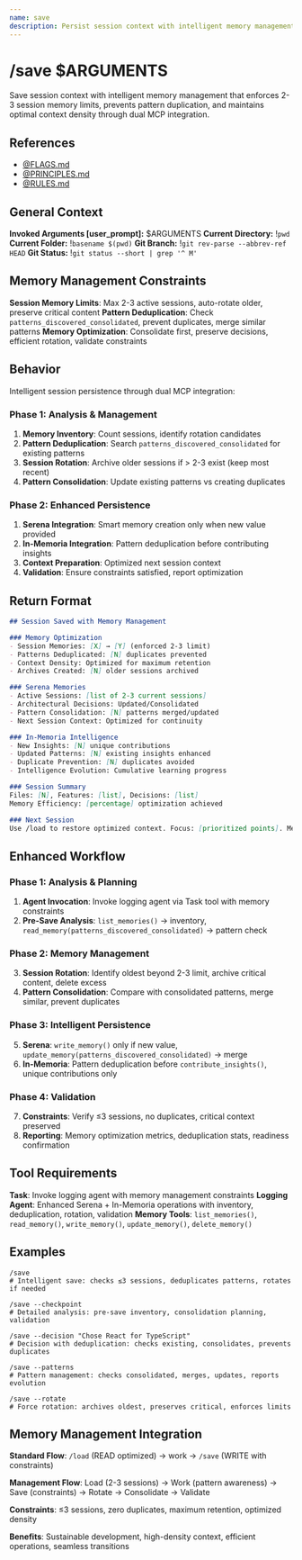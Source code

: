 ```yaml
---
name: save
description: Persist session context with intelligent memory management (2-3 session limit, pattern deduplication, dual MCP integration)
---
```


# /save $ARGUMENTS

Save session context with intelligent memory management that enforces 2-3 session memory limits, prevents pattern duplication, and maintains optimal context density through dual MCP integration.

## References
- [@FLAGS.md](../FLAGS.md)
- [@PRINCIPLES.md](../PRINCIPLES.md)
- [@RULES.md](../RULES.md)

## General Context
**Invoked Arguments [user_prompt]:** $ARGUMENTS
**Current Directory:** !`pwd`
**Current Folder:** !`basename $(pwd)`
**Git Branch:** !`git rev-parse --abbrev-ref HEAD`
**Git Status:**
!`git status --short | grep '^ M'`

## Memory Management Constraints

**Session Memory Limits**: Max 2-3 active sessions, auto-rotate older, preserve critical content
**Pattern Deduplication**: Check `patterns_discovered_consolidated`, prevent duplicates, merge similar patterns
**Memory Optimization**: Consolidate first, preserve decisions, efficient rotation, validate constraints

## Behavior

Intelligent session persistence through dual MCP integration:

### Phase 1: Analysis & Management
1. **Memory Inventory**: Count sessions, identify rotation candidates
2. **Pattern Deduplication**: Search `patterns_discovered_consolidated` for existing patterns
3. **Session Rotation**: Archive older sessions if > 2-3 exist (keep most recent)
4. **Pattern Consolidation**: Update existing patterns vs creating duplicates

### Phase 2: Enhanced Persistence
1. **Serena Integration**: Smart memory creation only when new value provided
2. **In-Memoria Integration**: Pattern deduplication before contributing insights
3. **Context Preparation**: Optimized next session context
4. **Validation**: Ensure constraints satisfied, report optimization
## Return Format

```markdown
## Session Saved with Memory Management

### Memory Optimization
- Session Memories: [X] → [Y] (enforced 2-3 limit)
- Patterns Deduplicated: [N] duplicates prevented
- Context Density: Optimized for maximum retention
- Archives Created: [N] older sessions archived

### Serena Memories
- Active Sessions: [list of 2-3 current sessions]
- Architectural Decisions: Updated/Consolidated
- Pattern Consolidation: [N] patterns merged/updated
- Next Session Context: Optimized for continuity

### In-Memoria Intelligence
- New Insights: [N] unique contributions
- Updated Patterns: [N] existing insights enhanced
- Duplicate Prevention: [N] duplicates avoided
- Intelligence Evolution: Cumulative learning progress

### Session Summary
Files: [N], Features: [list], Decisions: [list]
Memory Efficiency: [percentage] optimization achieved

### Next Session
Use /load to restore optimized context. Focus: [prioritized points]. Memory State: [constraints satisfied].
```

## Enhanced Workflow

### Phase 1: Analysis & Planning
1. **Agent Invocation**: Invoke logging agent via Task tool with memory constraints
2. **Pre-Save Analysis**: `list_memories()` → inventory, `read_memory(patterns_discovered_consolidated)` → pattern check

### Phase 2: Memory Management
3. **Session Rotation**: Identify oldest beyond 2-3 limit, archive critical content, delete excess
4. **Pattern Consolidation**: Compare with consolidated patterns, merge similar, prevent duplicates

### Phase 3: Intelligent Persistence
5. **Serena**: `write_memory()` only if new value, `update_memory(patterns_discovered_consolidated)` → merge
6. **In-Memoria**: Pattern deduplication before `contribute_insights()`, unique contributions only

### Phase 4: Validation
7. **Constraints**: Verify ≤3 sessions, no duplicates, critical context preserved
8. **Reporting**: Memory optimization metrics, deduplication stats, readiness confirmation

## Tool Requirements

**Task**: Invoke logging agent with memory management constraints
**Logging Agent**: Enhanced Serena + In-Memoria operations with inventory, deduplication, rotation, validation
**Memory Tools**: `list_memories()`, `read_memory()`, `write_memory()`, `update_memory()`, `delete_memory()`

## Examples

```
/save
# Intelligent save: checks ≤3 sessions, deduplicates patterns, rotates if needed

/save --checkpoint
# Detailed analysis: pre-save inventory, consolidation planning, validation

/save --decision "Chose React for TypeScript"
# Decision with deduplication: checks existing, consolidates, prevents duplicates

/save --patterns
# Pattern management: checks consolidated, merges, updates, reports evolution

/save --rotate
# Force rotation: archives oldest, preserves critical, enforces limits
```

## Memory Management Integration

**Standard Flow**: `/load` (READ optimized) → work → `/save` (WRITE with constraints)

**Management Flow**: Load (2-3 sessions) → Work (pattern awareness) → Save (constraints) → Rotate → Consolidate → Validate

**Constraints**: ≤3 sessions, zero duplicates, maximum retention, optimized density

**Benefits**: Sustainable development, high-density context, efficient operations, seamless transitions
